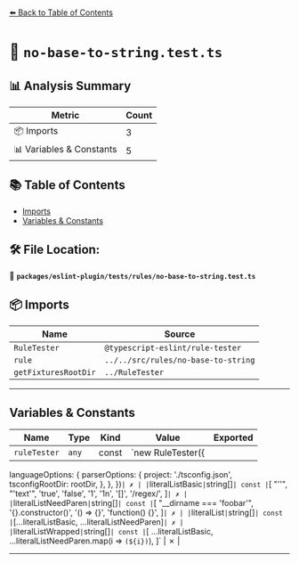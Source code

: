 [⬅️ Back to Table of Contents](../../../../index.md)

# 📄 `no-base-to-string.test.ts`

## 📊 Analysis Summary

| Metric | Count |
|--------|-------|
| 📦 Imports | 3 |
| 📊 Variables & Constants | 5 |

## 📚 Table of Contents

- [Imports](#imports)
- [Variables & Constants](#variables-constants)

## 🛠️ File Location:
📂 **`packages/eslint-plugin/tests/rules/no-base-to-string.test.ts`**

## 📦 Imports

| Name | Source |
|------|--------|
| `RuleTester` | `@typescript-eslint/rule-tester` |
| `rule` | `../../src/rules/no-base-to-string` |
| `getFixturesRootDir` | `../RuleTester` |


---

## Variables & Constants

| Name | Type | Kind | Value | Exported |
|------|------|------|-------|----------|
| `ruleTester` | `any` | const | `new RuleTester({
  languageOptions: {
    parserOptions: {
      project: './tsconfig.json',
      tsconfigRootDir: rootDir,
    },
  },
})` | ✗ |
| `literalListBasic` | `string[]` | const | `[
  "''",
  "'text'",
  'true',
  'false',
  '1',
  '1n',
  '[]',
  '/regex/',
]` | ✗ |
| `literalListNeedParen` | `string[]` | const | `[
  "__dirname === 'foobar'",
  '{}.constructor()',
  '() => {}',
  'function() {}',
]` | ✗ |
| `literalList` | `string[]` | const | `[...literalListBasic, ...literalListNeedParen]` | ✗ |
| `literalListWrapped` | `string[]` | const | `[
  ...literalListBasic,
  ...literalListNeedParen.map(i => `(${i})`),
]` | ✗ |


---